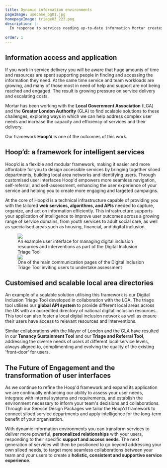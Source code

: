 ```yaml
---
title: Dynamic information environments
pageImage: usecase_bg01.jpg
homepageImage: triage03_223.png
description: |-
  In response to services needing up-to-date information Mortar creates and maintains environments that enhance multi-service collaboration and the application of intelligence. Our modular framework, Hoop'd, delivers tailored webservices that acquire, capture and share information; transforming customer engagement and service efficiency.
 
order: 1
---
```


Information access and application
---------------------------------------------------------------------------------------------------------------------------------
If you work in service delivery you will be aware that huge amounts of time and resources are spent supporting people in finding and accessing the information they need. At the same time service and team workloads are growing, and many of those most in need of help and support are not being reached and engaged. The result is growing pressure on service delivery and escalating costs.

Mortar has been working with the **Local Government Association** (LGA) and the **Greater London Authority** (GLA) to find scalable solutions to these challenges, exploring ways in which we can help address complex user needs and increase the capacity and efficiency of services and their delivery.

Our framework **Hoop’d** is one of the outcomes of this work.    

Hoop’d: a framework for intelligent services
---------------------------------------------------------------------------------------------------------------------------------

Hoop’d is a flexible and modular framework, making it easier and more affordable for you to design accessible services by bringing together siloed departments, building local area networks and identifying users. Through customised user interfaces Hoop'd empowers more seamless navigation, self-referral, and self-assessment, enhancing the user experience of your service and helping you to create more engaging and targeted campaigns.

At the core of Hoop’d is a technical infrastructure capable of providing you with the tailored **web services, algorithms, and APIs** needed to capture, organize, and act on information efficiently. This infrastructure supports your application of intelligence to improve user outcomes across a growing range of service domains, from youth services to adult social care, as well as specialised areas such as housing, financial, and digital inclusion.

 <figure>
  <img src="{{ '/static/images/use-cases/dynamicinfoenvironments_02.png' | url }}" />
  <figcaption>
    An example user interface for managing digital inclusion resources and interventions as part of the Digital Inclusion Triage Tool
  </figcaption>
   <img src="{{ '/static/images/use-cases/dynamicinfoenvironments_01.png' | url }}" />
  <figcaption>
    One of the main communication pages of the Digital Inclusion Triage Tool inviting users to undertake assessment
  </figcaption>
</figure>

Customised and scalable local area directories
---------------------------------------------------------------------------------------------------------------------------------

An example of a scalable solution utilising this framework is our Digital Inclusion Triage Tool developed in collaboration with the LGA. The triage tool utilises our **global API system** to provide different local areas across the UK with an accredited directory of national digital inclusion resources. This tool can also foster a local digital inclusion network as well as ensure their users have access to relevant resources and interventions. 

Similar collaborations with the Mayor of London and the GLA have resulted in our **Tenancy Sustainment Tool** and our **Triage and Referral Tool**, addressing the diverse needs of users at different local service levels, always aligned to, complimenting and evolving the quality of the existing 'front-door' for users. 

The Future of Engagement and the transformation of user interfaces
---------------------------------------------------------------------------------------------------------------------------------
As we continue to refine the Hoop'd framework and expand its application we are continually enhancing our ability to assess your user needs, integrate with internal systems and requirements, and establish the environment necessary to inform your team's decisions and collaborations. Through our Service Design Packages we tailor the Hoop'd framework to connect siloed service departments and apply intelligence for the long-term benefit of your organisation.

With dynamic information environments you can transform services to deliver more powerful, **personalized relationships** with your users, responding to their specific **support and access needs**. The next generation of services will then be positioned to go beyond addressing your own siloed needs, to target more seamless collaborations between your team and your users to create a **holistic, consistent and supportive service experience**.
